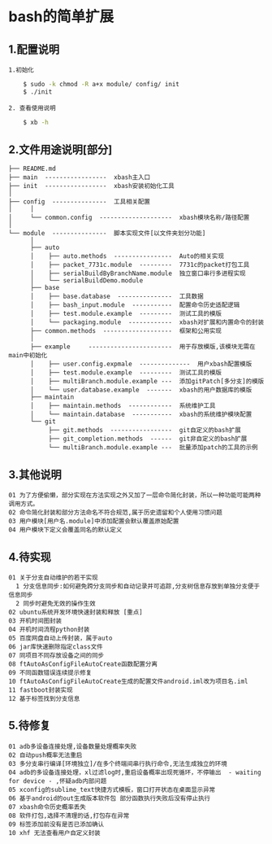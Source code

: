 bash的简单扩展
=====
1.配置说明
----------
    1.初始化
```sh
    $ sudo -k chmod -R a+x module/ config/ init
    $ ./init
```
    2. 查看使用说明
```sh
    $ xb -h
```

2.文件用途说明[部分]
----------
    ├── README.md
    ├── main  -----------------  xbash主入口
    ├── init  -----------------  xbash安装初始化工具
    │
    ├── config  ---------------  工具相关配置
    │     │
    │     └── common.config  --------------------  xbash模块名称/路径配置
    │
    └── module  ---------------  脚本实现文件[以文件夹划分功能]
          │
          ├── auto
          │    ├── auto.methods  ----------------  Auto的相关实现
          │    ├── packet_7731c.module  ---------  7731c的packet打包工具
          │    ├── serialBuildByBranchName.module  独立窗口串行多进程实现
          │    └── serialBuildDemo.module
          ├── base
          │    ├── base.database  ---------------  工具数据
          │    ├── bash_input.module  -----------  配置命令历史适配逻辑
          │    ├── test.module.example  ---------  测试工具的模版
          │    └── packaging.module  ------------  xbash对扩展和内置命令的封装
          ├── common.methods  -------------------  框架和公用实现
          │
          ├── example     -----------------------  用于存放模版,该模块无需在main中初始化
          │    ├── user.config.expmale  --------------  用户xbash配置模版
          │    ├── test.module.example  ---------  测试工具的模版
          │    ├── multiBranch.module.example ---  添加gitPatch[多分支]的模版
          │    └── user.database.example  -------  xbash的用户数据库的模版
          ├── maintain
          │    ├── maintain.methods  ------------  系统维护工具
          │    └── maintain.database  -----------  xbash的系统维护模块配置
          └── git
               ├── git.methods  -----------------  git自定义的bash扩展
               ├── git_completion.methods  ------  git非自定义的bash扩展
               └── multiBranch.module.example ---  批量添加patch的工具的示例

3.其他说明
----------
    01 为了方便偷懒，部分实现在方法实现之外又加了一层命令简化封装，所以一种功能可能两种调用方式。
    02 命令简化封装和部分方法命名不符合规范,属于历史遗留和个人使用习惯问题
    03 用户模块[用户名.module]中添加配置会默认覆盖原始配置
    04 用户模块下定义会覆盖同名的默认定义

4.待实现
----------
    01 关于分支自动维护的若干实现
      1 分支信息同步:如何避免跨分支同步和自动记录并可追踪,分支树信息存放到单独分支便于信息同步
      2 同步时避免无效的操作生效
    02 ubuntu系统开发环境快速封装和释放 [重点]
    03 开机时间图封装
    04 开机时间流程python封装
    05 百度网盘自动上传封装，属于auto
    06 jar库快速删除指定class文件
    07 同项目不同存放设备之间的同步
    08 ftAutoAsConfigFileAutoCreate函数配置分离
    09 不同函数错误连续提示修复
    10 ftAutoAsConfigFileAutoCreate生成的配置文件android.iml改为项目名.iml
    11 fastboot封装实现
    12 基于标签找到分支信息

5.待修复
----------
    01 adb多设备连接处理,设备数量处理概率失败
    02 自动push概率无法重启
    03 多分支串行编译[环境独立]/在多个终端间串行执行命令,无法生成独立的环境
    04 adb的多设备连接处理，xl过滤log时,重启设备概率出现死循环，不停输出  - waiting for device - ,怀疑adb内部问题
    05 xconfig的sublime_text快捷方式模板，窗口打开状态在桌面显示异常
    06 基于android的out生成版本软件包 部分函数执行失败后没有停止执行
    07 xbash命令历史概率丢失
    08 软件打包,选择不清理的话,打包存在异常
    09 标签添加前没有是否已添加确认
    10 xhf 无法查看用户自定义封装
